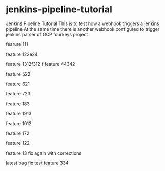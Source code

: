 # jenkins-pipeline-tutorial
Jenkins Pipeline Tutorial
 This is to test how a webhook triggers a jenkins pipeline
 At the same time there is another webhook configured to trigger jenkins parser of GCP fourkeys project 

fearure 111

feature 122e24


feature 1312f312
f
feature 44342

feature 522

feature 621

feature 723

feature 183

feature 1913


feature 1012


feature 172


feature 122

feature 13 fix again with corrections

latest bug fix
test
feature 334
